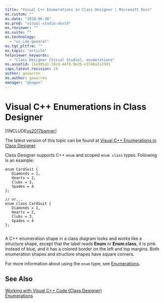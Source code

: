 ```yaml
---
title: "Visual C++ Enumerations in Class Designer | Microsoft Docs"
ms.custom: ""
ms.date: "2018-06-30"
ms.prod: "visual-studio-dev14"
ms.reviewer: ""
ms.suite: ""
ms.technology: 
  - "vs-ide-general"
ms.tgt_pltfrm: ""
ms.topic: "article"
helpviewer_keywords: 
  - "Class Designer [Visual Studio], enumerations"
ms.assetid: 11e90ba1-18cd-44f8-9e26-e3746a7a19d1
caps.latest.revision: 14
author: gewarren
ms.author: gewarren
manager: "ghogen"
---
```

# Visual C++ Enumerations in Class Designer
[!INCLUDE[vs2017banner](../includes/vs2017banner.md)]

The latest version of this topic can be found at [Visual C++ Enumerations in Class Designer](https://docs.microsoft.com/visualstudio/ide/visual-cpp-enumerations-in-class-designer).  
  
Class Designer supports C++ `enum` and scoped `enum class` types. Following is an example:  
  
```  
enum CardSuit {  
   Diamonds = 1,  
   Hearts = 2,  
   Clubs = 3,  
   Spades = 4  
};  
  
// or...  
enum class CardSuit {  
   Diamonds = 1,  
   Hearts = 2,  
   Clubs = 3,  
   Spades = 4  
};  
  
```  
  
 A C++ enumeration shape in a class diagram looks and works like a structure shape, except that the label reads **Enum** or **Enum class**, it is pink instead of blue, and it has a colored border on the left and top margins. Both enumeration shapes and structure shapes have square corners.  
  
 For more information about using the `enum` type, see [Enumerations](http://msdn.microsoft.com/library/081829db-5dca-411e-a53c-bffef315bcb3).  
  
## See Also  
 [Working with Visual C++ Code (Class Designer)](../ide/working-with-visual-cpp-code-class-designer.md)   
 [Enumerations](http://msdn.microsoft.com/library/081829db-5dca-411e-a53c-bffef315bcb3)



